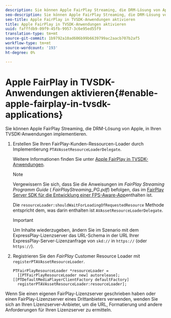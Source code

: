 ```yaml
---
description: Sie können Apple FairPlay Streaming, die DRM-Lösung von Apple, in Ihren TVSDK-Anwendungen implementieren.
seo-description: Sie können Apple FairPlay Streaming, die DRM-Lösung von Apple, in Ihren TVSDK-Anwendungen implementieren.
seo-title: Apple FairPlay in TVSDK-Anwendungen aktivieren
title: Apple FairPlay in TVSDK-Anwendungen aktivieren
uuid: fafffdb9-09f9-45fb-9957-3c6e95ed55f9
translation-type: tm+mt
source-git-commit: 1b9792a10ad606b99b6639799ac2aacb707b2af5
workflow-type: tm+mt
source-wordcount: '193'
ht-degree: 0%

---
```



# Apple FairPlay in TVSDK-Anwendungen aktivieren{#enable-apple-fairplay-in-tvsdk-applications}

Sie können Apple FairPlay Streaming, die DRM-Lösung von Apple, in Ihren TVSDK-Anwendungen implementieren.

1. Erstellen Sie Ihren FairPlay-Kunden-Ressourcen-Loader durch Implementierung `PTAVAssetResourceLoaderDelegate`.

   Weitere Informationen finden Sie unter [Apple FairPlay in TVSDK-Anwendungen](../../c-psdk-ios-1.4-drm-content-security/c-psdk-ios-1.4-apple-fairplay-tvsdk/c-psdk-ios-1.4-apple-fairplay-tvsdk.md).

   >[!NOTE]
   >
   >Vergewissern Sie sich, dass Sie die Anweisungen im *FairPlay Streaming Programm Guide* ( *FairPlayStreaming_PG.pdf*) befolgen, das im [FairPlay Server SDK für die Entwicklung einer FPS-Aware-App](https://developer.apple.com/services-account/download?path=/Developer_Tools/FairPlay_Streaming_SDK/FairPlay_Streaming_Server_SDK.zip)enthalten ist.

   Die `resourceLoader:shouldWaitForLoadingOfRequestedResource` Methode entspricht dem, was darin enthalten ist `AVAssetResourceLoaderDelegate`.

   >[!IMPORTANT]
   >
   >Um Inhalte wiederzugeben, ändern Sie im Szenario mit dem ExpressPlay-Lizenzserver das URL-Schema in der URL Ihrer ExpressPlay-Server-Lizenzanfrage von `skd://` in `https://` (oder `https://`).

1. Registrieren Sie den *FairPlay* Customer Resource Loader mit `registerPTAVAssetResourceLoader`.

   ```
   PTFairPlayResourceLoader *resourceLoader =  
     [[PTFairPlayResourceLoader new] autorelease];  
   [[PTDefaultMediaPlayerClientFactory defaultFactory]  
     registerPTAVAssetResourceLoader:resourceLoader];
   ```

Wenn Sie einen eigenen FairPlay-Lizenzserver geschrieben haben oder einen FairPlay-Lizenzserver eines Drittanbieters verwenden, wenden Sie sich an Ihren Lizenzserver-Anbieter, um die URL, Formatierung und andere Anforderungen für Ihren Lizenzserver zu ermitteln.
